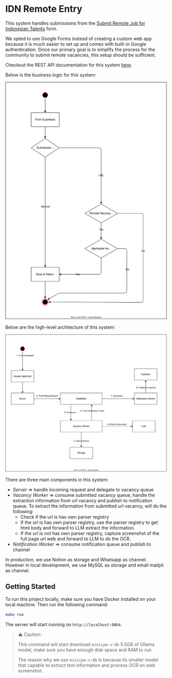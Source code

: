 # IDN Remote Entry

This system handles submissions from the [Submit Remote Job for Indonesian Talents](https://docs.google.com/forms/d/e/1FAIpQLSczxOnMSt-sK9X5e4tbccblbml0ik1r2fHKKCW-FST3hls5uQ/viewform?pli=1) form.

We opted to use Google Forms instead of creating a custom web app because it is much easier to set up and comes with built-in Google authentication. Since our primary goal is to simplify the process for the community to submit remote vacancies, this setup should be sufficient.

Checkout the REST API documentation for this system [here](./docs/rest_api.md).

Below is the business logic for this system:

![Business Logic](./docs/business-logic.drawio.svg)

Below are the high-level architecture of this system:

![High Level Architecture](./docs/architecture.drawio.svg)

There are three main components in this system:

- *Server* => handle incoming request and delegate to vacancy queue
- *Vacancy Worker* => consume submitted vacancy queue, handle the extraction information from url vacancy and publish to notification queue. To extract the information from submitted url vacancy, will do the following:
  - Check if the url is has own parser registry
  - If the url is has own parser registry, use the parser registry to get html body and forward to LLM extract the information.
  - If the url is not has own parser registry, capture screenshot of the full page url web and forward to LLM to do the OCR.
- *Notification Worker* => consume notification queue and publish to channel

In production, we use Notion as storage and Whatsapp as channel. However in local development, we use MySQL as storage and email mailpit as channel.

## Getting Started

To run this project locally, make sure you have Docker installed on your local machine. Then run the following command:

```bash
make run
```

The server will start running on `http://localhost:9864`.

> ⚠️ Caution:
>
> This command will start download `minicpm-v:8b` 5.5GB of Ollama model, make sure you have enough disk space and RAM to run.
>
> The reason why we use `minicpm-v:8b` is because its smaller model that capable to extract text information and process OCR on web screenshot.
